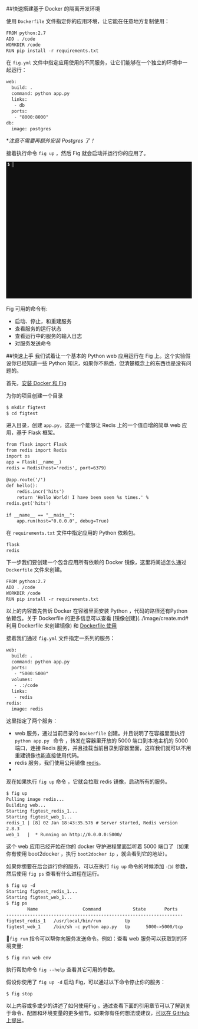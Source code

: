 ##快速搭建基于 Docker 的隔离开发环境

使用 `Dockerfile` 文件指定你的应用环境，让它能在任意地方复制使用：

```
FROM python:2.7
ADD . /code
WORKDIR /code
RUN pip install -r requirements.txt
```

在 `fig.yml` 文件中指定应用使用的不同服务，让它们能够在一个独立的环境中一起运行：

```  
web:
  build: .
  command: python app.py
  links:
   - db
  ports:
   - "8000:8000"
db:
  image: postgres
```
**注意不需要再额外安装 Postgres 了！*

接着执行命令 `fig up` ，然后 Fig 就会启动并运行你的应用了。

![Docker](../_images/fig-example-large.gif)

Fig 可用的命令有:   

* 启动、停止，和重建服务
* 查看服务的运行状态
* 查看运行中的服务的输入日志
* 对服务发送命令

##快速上手
我们试着让一个基本的 Python web 应用运行在 Fig 上。这个实验假设你已经知道一些 Python 知识，如果你不熟悉，但清楚概念上的东西也是没有问题的。

首先，[安装 Docker 和 Fig](install.md)  

为你的项目创建一个目录

```
$ mkdir figtest
$ cd figtest
```
进入目录，创建 `app.py`，这是一个能够让 Redis 上的一个值自增的简单 web 应用，基于 Flask 框架。  

```
from flask import Flask
from redis import Redis
import os
app = Flask(__name__)
redis = Redis(host='redis', port=6379)

@app.route('/')
def hello():
    redis.incr('hits')
    return 'Hello World! I have been seen %s times.' % redis.get('hits')

if __name__ == "__main__":
    app.run(host="0.0.0.0", debug=True)
```
在 `requirements.txt` 文件中指定应用的 Python 依赖包。   

```  
flask
redis
```
下一步我们要创建一个包含应用所有依赖的 Docker 镜像，这里将阐述怎么通过 `Dockerfile` 文件来创建。

```
FROM python:2.7
ADD . /code
WORKDIR /code
RUN pip install -r requirements.txt
```
以上的内容首先告诉 Docker 在容器里面安装 Python ，代码的路径还有Python 依赖包。关于 Dockerfile 的更多信息可以查看 [镜像创建](../image/create.md#利用 Dockerfile 来创建镜像) 和 [Dockerfile 使用](../dockerfile/README.md)

接着我们通过 `fig.yml` 文件指定一系列的服务：

```
web:
  build: .
  command: python app.py
  ports:
   - "5000:5000"
  volumes:
   - .:/code
  links:
   - redis
redis:
  image: redis
  ```
这里指定了两个服务：  

* web 服务，通过当前目录的 `Dockerfile` 创建。并且说明了在容器里面执行`python app.py ` 命令 ，转发在容器里开放的 5000 端口到本地主机的 5000 端口，连接 Redis 服务，并且挂载当前目录到容器里面，这样我们就可以不用重建镜像也能直接使用代码。
* redis 服务，我们使用公用镜像 [redis](https://registry.hub.docker.com/_/redis/)。  
* 
现在如果执行 `fig up` 命令 ，它就会拉取 redis 镜像，启动所有的服务。

```
$ fig up
Pulling image redis...
Building web...
Starting figtest_redis_1...
Starting figtest_web_1...
redis_1 | [8] 02 Jan 18:43:35.576 # Server started, Redis version 2.8.3
web_1   |  * Running on http://0.0.0.0:5000/
```
这个 web 应用已经开始在你的 docker 守护进程里面监听着 5000 端口了（如果你有使用 boot2docker ，执行 `boot2docker ip` ，就会看到它的地址）。

如果你想要在后台运行你的服务，可以在执行 `fig up` 命令的时候添加 `-d` 参数，然后使用 `fig ps` 查看有什么进程在运行。

```
$ fig up -d
Starting figtest_redis_1...
Starting figtest_web_1...
$ fig ps
        Name                 Command            State       Ports
-------------------------------------------------------------------
figtest_redis_1   /usr/local/bin/run         Up
figtest_web_1     /bin/sh -c python app.py   Up      5000->5000/tcp
```

`fig run` 指令可以帮你向服务发送命令。例如：查看 web 服务可以获取到的环境变量:

```
$ fig run web env
```
执行帮助命令 `fig --help` 查看其它可用的参数。

假设你使用了 `fig up -d` 启动 Fig，可以通过以下命令停止你的服务：

```
$ fig stop
```
以上内容或多或少的讲述了如何使用Fig 。通过查看下面的引用章节可以了解到关于命令、配置和环境变量的更多细节。如果你有任何想法或建议，[可以在 GitHub 上提出](https://github.com/docker/fig)。

